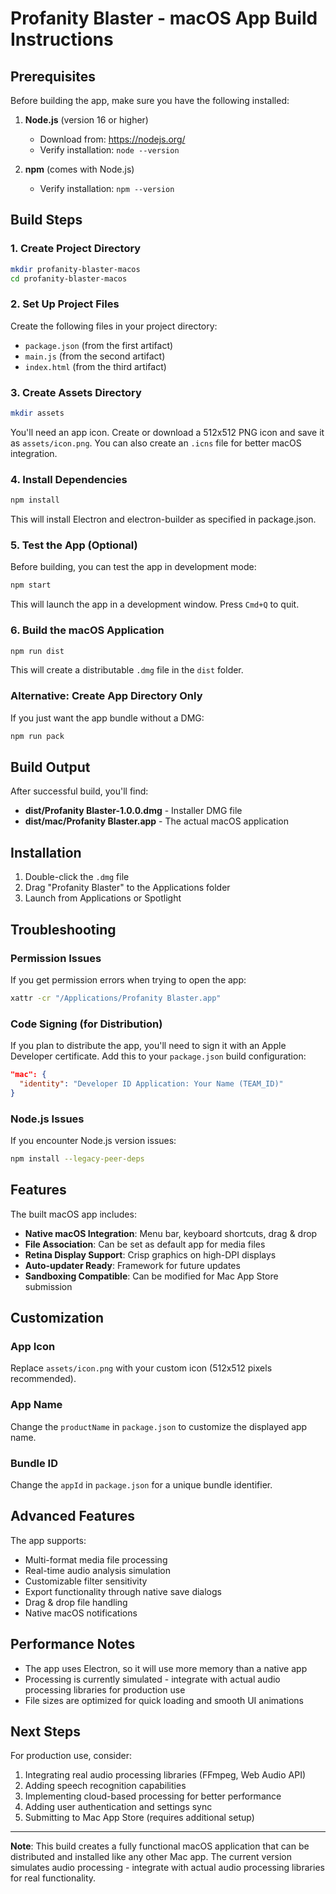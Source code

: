 # Profanity Blaster - macOS App Build Instructions

## Prerequisites

Before building the app, make sure you have the following installed:

1. **Node.js** (version 16 or higher)
   - Download from: https://nodejs.org/
   - Verify installation: `node --version`

2. **npm** (comes with Node.js)
   - Verify installation: `npm --version`

## Build Steps

### 1. Create Project Directory
```bash
mkdir profanity-blaster-macos
cd profanity-blaster-macos
```

### 2. Set Up Project Files
Create the following files in your project directory:

- `package.json` (from the first artifact)
- `main.js` (from the second artifact) 
- `index.html` (from the third artifact)

### 3. Create Assets Directory
```bash
mkdir assets
```

You'll need an app icon. Create or download a 512x512 PNG icon and save it as `assets/icon.png`. You can also create an `.icns` file for better macOS integration.

### 4. Install Dependencies
```bash
npm install
```

This will install Electron and electron-builder as specified in package.json.

### 5. Test the App (Optional)
Before building, you can test the app in development mode:
```bash
npm start
```

This will launch the app in a development window. Press `Cmd+Q` to quit.

### 6. Build the macOS Application
```bash
npm run dist
```

This will create a distributable `.dmg` file in the `dist` folder.

### Alternative: Create App Directory Only
If you just want the app bundle without a DMG:
```bash
npm run pack
```

## Build Output

After successful build, you'll find:

- **dist/Profanity Blaster-1.0.0.dmg** - Installer DMG file
- **dist/mac/Profanity Blaster.app** - The actual macOS application

## Installation

1. Double-click the `.dmg` file
2. Drag "Profanity Blaster" to the Applications folder
3. Launch from Applications or Spotlight

## Troubleshooting

### Permission Issues
If you get permission errors when trying to open the app:
```bash
xattr -cr "/Applications/Profanity Blaster.app"
```

### Code Signing (for Distribution)
If you plan to distribute the app, you'll need to sign it with an Apple Developer certificate. Add this to your `package.json` build configuration:

```json
"mac": {
  "identity": "Developer ID Application: Your Name (TEAM_ID)"
}
```

### Node.js Issues
If you encounter Node.js version issues:
```bash
npm install --legacy-peer-deps
```

## Features

The built macOS app includes:

- **Native macOS Integration**: Menu bar, keyboard shortcuts, drag & drop
- **File Association**: Can be set as default app for media files
- **Retina Display Support**: Crisp graphics on high-DPI displays
- **Auto-updater Ready**: Framework for future updates
- **Sandboxing Compatible**: Can be modified for Mac App Store submission

## Customization

### App Icon
Replace `assets/icon.png` with your custom icon (512x512 pixels recommended).

### App Name
Change the `productName` in `package.json` to customize the displayed app name.

### Bundle ID
Change the `appId` in `package.json` for a unique bundle identifier.

## Advanced Features

The app supports:
- Multi-format media file processing
- Real-time audio analysis simulation
- Customizable filter sensitivity
- Export functionality through native save dialogs
- Drag & drop file handling
- Native macOS notifications

## Performance Notes

- The app uses Electron, so it will use more memory than a native app
- Processing is currently simulated - integrate with actual audio processing libraries for production use
- File sizes are optimized for quick loading and smooth UI animations

## Next Steps

For production use, consider:
1. Integrating real audio processing libraries (FFmpeg, Web Audio API)
2. Adding speech recognition capabilities
3. Implementing cloud-based processing for better performance
4. Adding user authentication and settings sync
5. Submitting to Mac App Store (requires additional setup)

---

**Note**: This build creates a fully functional macOS application that can be distributed and installed like any other Mac app. The current version simulates audio processing - integrate with actual audio processing libraries for real functionality.